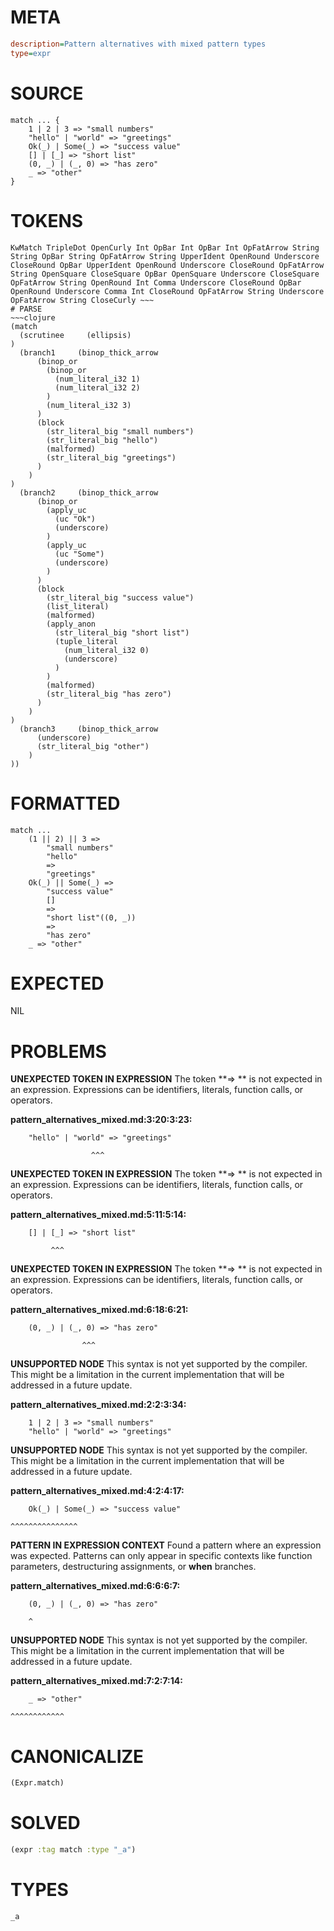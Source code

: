 # META
~~~ini
description=Pattern alternatives with mixed pattern types
type=expr
~~~
# SOURCE
~~~roc
match ... {
	1 | 2 | 3 => "small numbers"
	"hello" | "world" => "greetings"
	Ok(_) | Some(_) => "success value"
	[] | [_] => "short list"
	(0, _) | (_, 0) => "has zero"
	_ => "other"
}
~~~
# TOKENS
~~~text
KwMatch TripleDot OpenCurly Int OpBar Int OpBar Int OpFatArrow String String OpBar String OpFatArrow String UpperIdent OpenRound Underscore CloseRound OpBar UpperIdent OpenRound Underscore CloseRound OpFatArrow String OpenSquare CloseSquare OpBar OpenSquare Underscore CloseSquare OpFatArrow String OpenRound Int Comma Underscore CloseRound OpBar OpenRound Underscore Comma Int CloseRound OpFatArrow String Underscore OpFatArrow String CloseCurly ~~~
# PARSE
~~~clojure
(match
  (scrutinee     (ellipsis)
)
  (branch1     (binop_thick_arrow
      (binop_or
        (binop_or
          (num_literal_i32 1)
          (num_literal_i32 2)
        )
        (num_literal_i32 3)
      )
      (block
        (str_literal_big "small numbers")
        (str_literal_big "hello")
        (malformed)
        (str_literal_big "greetings")
      )
    )
)
  (branch2     (binop_thick_arrow
      (binop_or
        (apply_uc
          (uc "Ok")
          (underscore)
        )
        (apply_uc
          (uc "Some")
          (underscore)
        )
      )
      (block
        (str_literal_big "success value")
        (list_literal)
        (malformed)
        (apply_anon
          (str_literal_big "short list")
          (tuple_literal
            (num_literal_i32 0)
            (underscore)
          )
        )
        (malformed)
        (str_literal_big "has zero")
      )
    )
)
  (branch3     (binop_thick_arrow
      (underscore)
      (str_literal_big "other")
    )
))
~~~
# FORMATTED
~~~roc
match ...
	(1 || 2) || 3 => 
		"small numbers"
		"hello"
		=> 
		"greetings"
	Ok(_) || Some(_) => 
		"success value"
		[]
		=> 
		"short list"((0, _))
		=> 
		"has zero"
	_ => "other"
~~~
# EXPECTED
NIL
# PROBLEMS
**UNEXPECTED TOKEN IN EXPRESSION**
The token **=> ** is not expected in an expression.
Expressions can be identifiers, literals, function calls, or operators.

**pattern_alternatives_mixed.md:3:20:3:23:**
```roc
	"hello" | "world" => "greetings"
```
	                  ^^^


**UNEXPECTED TOKEN IN EXPRESSION**
The token **=> ** is not expected in an expression.
Expressions can be identifiers, literals, function calls, or operators.

**pattern_alternatives_mixed.md:5:11:5:14:**
```roc
	[] | [_] => "short list"
```
	         ^^^


**UNEXPECTED TOKEN IN EXPRESSION**
The token **=> ** is not expected in an expression.
Expressions can be identifiers, literals, function calls, or operators.

**pattern_alternatives_mixed.md:6:18:6:21:**
```roc
	(0, _) | (_, 0) => "has zero"
```
	                ^^^


**UNSUPPORTED NODE**
This syntax is not yet supported by the compiler.
This might be a limitation in the current implementation that will be addressed in a future update.

**pattern_alternatives_mixed.md:2:2:3:34:**
```roc
	1 | 2 | 3 => "small numbers"
	"hello" | "world" => "greetings"
```


**UNSUPPORTED NODE**
This syntax is not yet supported by the compiler.
This might be a limitation in the current implementation that will be addressed in a future update.

**pattern_alternatives_mixed.md:4:2:4:17:**
```roc
	Ok(_) | Some(_) => "success value"
```
	^^^^^^^^^^^^^^^


**PATTERN IN EXPRESSION CONTEXT**
Found a pattern where an expression was expected.
Patterns can only appear in specific contexts like function parameters, destructuring assignments, or **when** branches.

**pattern_alternatives_mixed.md:6:6:6:7:**
```roc
	(0, _) | (_, 0) => "has zero"
```
	    ^


**UNSUPPORTED NODE**
This syntax is not yet supported by the compiler.
This might be a limitation in the current implementation that will be addressed in a future update.

**pattern_alternatives_mixed.md:7:2:7:14:**
```roc
	_ => "other"
```
	^^^^^^^^^^^^


# CANONICALIZE
~~~clojure
(Expr.match)
~~~
# SOLVED
~~~clojure
(expr :tag match :type "_a")
~~~
# TYPES
~~~roc
_a
~~~

